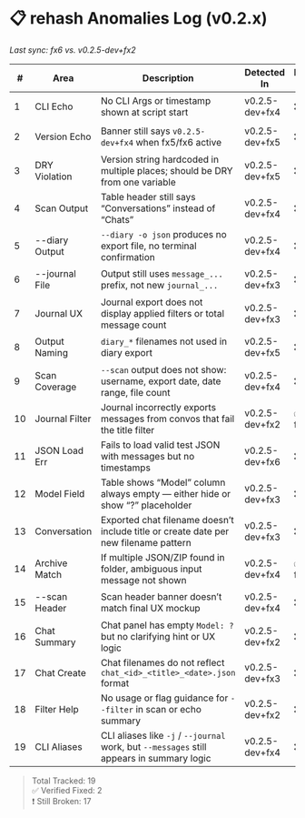 # 📋 rehash Anomalies Log (v0.2.x)
_Last sync: fx6 vs. v0.2.5-dev+fx2_

| #  | Area          | Description                                                                                 | Detected In          | Fixed In | Status           |
|----|---------------|---------------------------------------------------------------------------------------------|----------------------|----------|------------------|
| 1  | CLI Echo      | No CLI Args or timestamp shown at script start                                             | v0.2.5-dev+fx4       | ❌       | ❗ Still broken   |
| 2  | Version Echo  | Banner still says `v0.2.5-dev+fx4` when fx5/fx6 active                                     | v0.2.5-dev+fx5       | ❌       | ❗ Still broken   |
| 3  | DRY Violation | Version string hardcoded in multiple places; should be DRY from one variable               | v0.2.5-dev+fx5       | ❌       | ❗ Still broken   |
| 4  | Scan Output   | Table header still says “Conversations” instead of “Chats”                                 | v0.2.5-dev+fx4       | ❌       | ❗ Still broken   |
| 5  | --diary Output| `--diary -o json` produces no export file, no terminal confirmation                         | v0.2.5-dev+fx4       | ❌       | ❗ Still broken   |
| 6  | --journal File| Output still uses `message_...` prefix, not new `journal_...`                              | v0.2.5-dev+fx3       | ❌       | ❗ Still broken   |
| 7  | Journal UX    | Journal export does not display applied filters or total message count                     | v0.2.5-dev+fx3       | ❌       | ❗ Still broken   |
| 8  | Output Naming | `diary_*` filenames not used in diary export                                               | v0.2.5-dev+fx5       | ❌       | ❗ Still broken   |
| 9  | Scan Coverage | `--scan` output does not show: username, export date, date range, file count               | v0.2.5-dev+fx4       | ❌       | ❗ Still broken   |
| 10 | Journal Filter| Journal incorrectly exports messages from convos that fail the title filter                | v0.2.5-dev+fx2       | ✅ fx3   | ✅ Verified Fixed |
| 11 | JSON Load Err | Fails to load valid test JSON with messages but no timestamps                              | v0.2.5-dev+fx6       | ❌       | ❗ New            |
| 12 | Model Field   | Table shows “Model” column always empty — either hide or show “?” placeholder              | v0.2.5-dev+fx3       | ❌       | ❗ Still broken   |
| 13 | Conversation  | Exported chat filename doesn’t include title or create date per new filename pattern       | v0.2.5-dev+fx3       | ❌       | ❗ Still broken   |
| 14 | Archive Match | If multiple JSON/ZIP found in folder, ambiguous input message not shown                    | v0.2.5-dev+fx4       | ✅ fx5   | ✅ Verified Fixed |
| 15 | --scan Header | Scan header banner doesn’t match final UX mockup                                           | v0.2.5-dev+fx4       | ❌       | ❗ Still broken   |
| 16 | Chat Summary  | Chat panel has empty `Model: ?` but no clarifying hint or UX logic                         | v0.2.5-dev+fx2       | ❌       | ❗ Still broken   |
| 17 | Chat Create   | Chat filenames do not reflect `chat_<id>_<title>_<date>.json` format                       | v0.2.5-dev+fx3       | ❌       | ❗ Still broken   |
| 18 | Filter Help   | No usage or flag guidance for `--filter` in scan or echo summary                           | v0.2.5-dev+fx2       | ❌       | ❗ Still broken   |
| 19 | CLI Aliases   | CLI aliases like `-j` / `--journal` work, but `--messages` still appears in summary logic  | v0.2.5-dev+fx4       | ❌       | ❗ Still broken   |

> Total Tracked: 19  
> ✅ Verified Fixed: 2  
> ❗ Still Broken: 17
